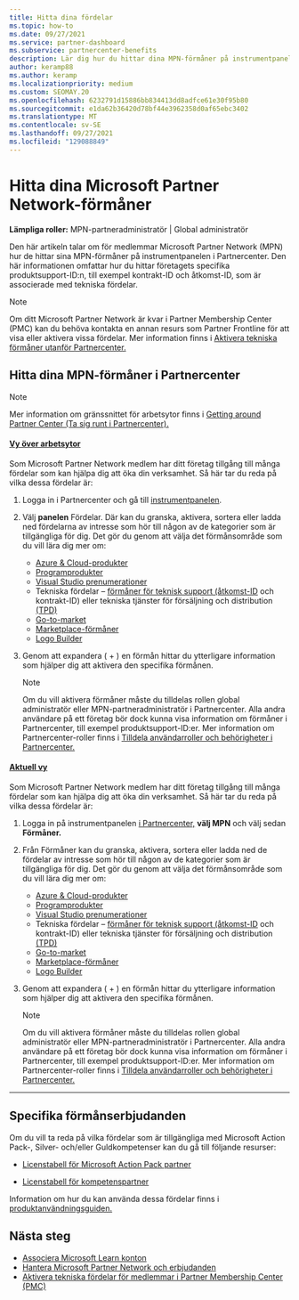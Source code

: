 ```yaml
---
title: Hitta dina fördelar
ms.topic: how-to
ms.date: 09/27/2021
ms.service: partner-dashboard
ms.subservice: partnercenter-benefits
description: Lär dig hur du hittar dina MPN-förmåner på instrumentpanelen i Partnercenter. Innehåller information om hur du hittar ditt åtkomst-ID och kontrakt-ID för tekniska fördelar.
author: keramp88
ms.author: keramp
ms.localizationpriority: medium
ms.custom: SEOMAY.20
ms.openlocfilehash: 6232791d15886bb834413dd8adfce61e30f95b80
ms.sourcegitcommit: e1da62b36420d78bf44e3962358d0af65ebc3402
ms.translationtype: MT
ms.contentlocale: sv-SE
ms.lasthandoff: 09/27/2021
ms.locfileid: "129088849"
---
```

# <a name="locate-your-microsoft-partner-network-benefits"></a>Hitta dina Microsoft Partner Network-förmåner 

**Lämpliga roller:** MPN-partneradministratör | Global administratör

Den här artikeln talar om för medlemmar Microsoft Partner Network (MPN) hur de hittar sina MPN-förmåner på instrumentpanelen i Partnercenter. Den här informationen omfattar hur du hittar företagets specifika produktsupport-ID:n, till exempel kontrakt-ID och åtkomst-ID, som är associerade med tekniska fördelar.

> [!NOTE]
> Om ditt Microsoft Partner Network är kvar i Partner Membership Center (PMC) kan du behöva kontakta en annan resurs som Partner Frontline för att visa eller aktivera vissa fördelar. Mer information finns i [Aktivera tekniska förmåner utanför Partnercenter.](./partner-membership-center-retirement-faq.md)

## <a name="find-your-mpn-benefits-in-partner-center"></a>Hitta dina MPN-förmåner i Partnercenter

> [!NOTE]
> Mer information om gränssnittet för arbetsytor finns i [Getting around Partner Center (Ta sig runt i Partnercenter).](get-around-partner-center.md#turn-workspaces-on-and-off)

#### <a name="workspaces-view"></a>[Vy över arbetsytor](#tab/workspaces-view)

Som Microsoft Partner Network medlem har ditt företag tillgång till många fördelar som kan hjälpa dig att öka din verksamhet. Så här tar du reda på vilka dessa fördelar är:

1. Logga in i Partnercenter och gå till [instrumentpanelen](https://partner.microsoft.com/dashboard/home).

2. Välj **panelen** Fördelar. Där kan du granska, aktivera, sortera eller ladda ned fördelarna av intresse som hör till någon av de kategorier som är tillgängliga för dig. Det gör du genom att välja det förmånsområde som du vill lära dig mer om:

   - [Azure & Cloud-produkter](mpn-benefits-azure-cloud.md)
   - [Programprodukter](mpn-benefits-software.md)
   - [Visual Studio prenumerationer](mpn-benefits-visual-studio.md)
   - Tekniska fördelar – [förmåner för teknisk support (åtkomst-ID](mpn-benefits-technical-support.md) och kontrakt-ID) eller tekniska tjänster för försäljning och distribution [(TPD)](technical-benefits.md)
   - [Go-to-market](mpn-learn-about-go-to-market-benefits.md)
   - [Marketplace-förmåner](marketplace-rewards.md)
   - [Logo Builder](mpn-logo-builder.md)

3. Genom att expandera ( + ) en förmån hittar du ytterligare information som hjälper dig att aktivera den specifika förmånen.

   > [!NOTE]
   > Om du vill aktivera förmåner måste du tilldelas rollen global administratör eller MPN-partneradministratör i Partnercenter. Alla andra användare på ett företag bör dock kunna visa information om förmåner i Partnercenter, till exempel produktsupport-ID:er. Mer information om Partnercenter-roller finns i [Tilldela användarroller och behörigheter i Partnercenter.](permissions-overview.md)

#### <a name="current-view"></a>[Aktuell vy](#tab/current-view)

Som Microsoft Partner Network medlem har ditt företag tillgång till många fördelar som kan hjälpa dig att öka din verksamhet. Så här tar du reda på vilka dessa fördelar är:

1. Logga in på instrumentpanelen [i Partnercenter,](https://partner.microsoft.com/dashboard/home) **välj MPN** och välj sedan **Förmåner.**

2. Från Förmåner kan du granska, aktivera, sortera eller ladda ned de fördelar av intresse som hör till någon av de kategorier som är tillgängliga för dig. Det gör du genom att välja det förmånsområde som du vill lära dig mer om:

   - [Azure & Cloud-produkter](mpn-benefits-azure-cloud.md)
   - [Programprodukter](mpn-benefits-software.md)
   - [Visual Studio prenumerationer](mpn-benefits-visual-studio.md)
   - Tekniska fördelar – [förmåner för teknisk support (åtkomst-ID](mpn-benefits-technical-support.md) och kontrakt-ID) eller tekniska tjänster för försäljning och distribution [(TPD)](technical-benefits.md)
   - [Go-to-market](mpn-learn-about-go-to-market-benefits.md)
   - [Marketplace-förmåner](marketplace-rewards.md)
   - [Logo Builder](mpn-logo-builder.md)

3. Genom att expandera ( + ) en förmån hittar du ytterligare information som hjälper dig att aktivera den specifika förmånen.

   > [!NOTE]
   > Om du vill aktivera förmåner måste du tilldelas rollen global administratör eller MPN-partneradministratör i Partnercenter. Alla andra användare på ett företag bör dock kunna visa information om förmåner i Partnercenter, till exempel produktsupport-ID:er. Mer information om Partnercenter-roller finns i [Tilldela användarroller och behörigheter i Partnercenter.](permissions-overview.md)

* * *

## <a name="specific-benefit-offers"></a>Specifika förmånserbjudanden

Om du vill ta reda på vilka fördelar som är tillgängliga med Microsoft Action Pack-, Silver- och/eller Guldkompetenser kan du gå till följande resurser:

- [Licenstabell för Microsoft Action Pack partner](https://assetsprod.microsoft.com/en-us/microsoft-action-pack-license-table.pdf)

- [Licenstabell för kompetenspartner](https://assetsprod.microsoft.com/mpn-maps-software-iur-competency-license-table.docx)

Information om hur du kan använda dessa fördelar finns i [produktanvändningsguiden.](https://assets.microsoft.com/MPN-MAPS-Product-Usage-Guide.pdf)

## <a name="next-steps"></a>Nästa steg

- [Associera Microsoft Learn konton](ms-learn-associate.md)
- [Hantera Microsoft Partner Network och erbjudanden](manage-your-partner-network-benefits.md)
- [Aktivera tekniska fördelar för medlemmar i Partner Membership Center (PMC)](./partner-membership-center-retirement-faq.md)
